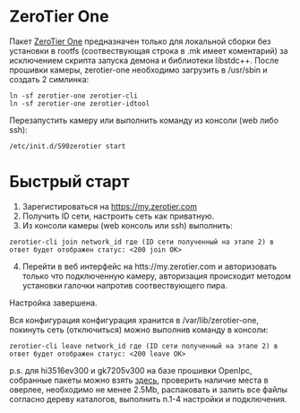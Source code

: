 # ZeroTier One

Пакет [ZeroTier One](https://www.zerotier.com) предназначен только для локальной сборки без установки в rootfs (соотвествующая строка в .mk имеет коментарий) за исключением скрипта запуска демона и библиотеки libstdc++. После прошивки камеры, zerotier-one необходимо загрузить в /usr/sbin и создать 2 симлинка:

```
ln -sf zerotier-one zerotier-cli
ln -sf zerotier-one zerotier-idtool
```
Перезапустить камеру или выполнить команду из консоли (web либо ssh):

```
/etc/init.d/S90zerotier start
```

# Быстрый старт

1. Зарегистироваться на https://my.zerotier.com
2. Получить ID сети, настроить сеть как приватную.
3. Из консоли камеры (web консоль или ssh) выполнить:

```
zerotier-cli join network_id где (ID сети полученный на этапе 2) в ответ будет отображен статус: <200 join OK>
```

4. Перейти в веб интерфейс на htts://my.zerotier.com и авторизовать только что подключенную камеру, авторизация происходит методом установки галочки напротив соотвествующего пира.

Настройка завершена.

Вся конфигурация конфигурация хранится в /var/lib/zerotier-one, покинуть сеть (отключиться) можно выполнив команду в консоли:

```
zerotier-cli leave network_id где (ID сети полученный на этапе 2) в ответ будет отображен статус: <200 leave OK>
```

p.s. для hi3516ev300 и gk7205v300 на базе прошивки OpenIpc, собранные пакеты можно взять [здесь](https://github.com/cronyx/zerotier-openipc), проверить наличие места в оверлее, необходимо не менее 2.5Mb, распаковать и залить все файлы согласно дереву каталогов, выполнить п.1-4 настройки и подключения.